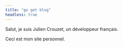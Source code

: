 ```yaml
---
title: "go get blog"
headless: true
---
```


Salut, je suis Julien Crouzet, un développeur français.

Ceci est mon site personnel.
